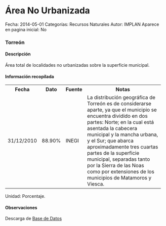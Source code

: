 Área No Urbanizada
=====

Fecha: 2014-05-01
Categorías: Recursos Naturales
Autor: IMPLAN
Aparece en pagina inicial: No

### Torreón

#### Descripción

Área total de localidades no urbanizadas sobre la superficie municipal.

#### Información recopilada

<table class="table table-hover table-bordered matriz">
  <tr><th>Fecha</th><th>Dato</th><th>Fuente</th><th>Notas</th></tr>
  <tr><td class="centrado">31/12/2010</td><td class="derecha">88.90%</td><td>INEGI</td><td>La distribución geográfica de Torreón es de considerarse aparte, ya que el municipio se encuentra dividido en dos partes: Norte; en la cual está asentada la cabecera municipal y la mancha urbana, y el Sur; que abarca aproximadamente tres cuartas partes de la superficie municipal, separadas tanto por la Sierra de las Noas como por extensiones de los municipios de Matamoros y Viesca.</td></tr>
</table>

Unidad: Porcentaje.

#### Observaciones

Descarga de [Base de Datos](http://www3.inegi.org.mx/sistemas/productos/default.aspx?c=265&upc=0&s=est&tg=3594&f=2&cl=0&pf=prod&ef=0&ct=201100000&pg=2)
